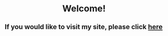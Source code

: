 <div align="center">
  <h1>Welcome!</h1>
</div>

## If you would like to visit my site, please click [here](https://btschumacher19.github.io/personal-site/) 
